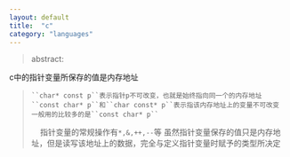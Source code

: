 ```yaml
---
layout: default
title:  "c"
category: "languages"
---
```

> abstract:

c中的指针变量所保存的值是内存地址
>     ``char* const p``表示指针p不可改变，也就是始终指向同一个的内存地址
>     ``const char* p``和``char const* p``表示指该内存地址上的变量不可改变
>     一般用的比较多的是``const char* p``
>     指针变量的常规操作有``*,&,++,--``等
>     虽然指针变量保存的值只是内存地址，但是读写该地址上的数据，完全与定义指针变量时赋予的类型所决定
 
